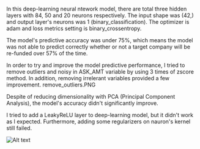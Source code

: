 In this deep-learning neural ntework model, there are total three hidden layers with 84, 50 and 20 neurons respectively. The input shape was (42,) and output layer's neurons was 1 (binary_classification). The optimizer is adam and loss metrics setting is binary_crossentropy.

The model's predictive accuracy was under 75%, which means the model was not able to predict correctly whether or not a target company will be re-funded over 57% of the time.

In order to try and improve the model predictive performance, I tried to remove outliers and noisy in ASK_AMT variable by using 3 times of zscore method. In addition, removing irrelerant variables provided a few improvement. remove_outliers.PNG

Despite of reducing dimensionality with PCA (Principal Component Analysis), the model's accuracy didn't significantly improve.

I tried to add a LeakyReLU layer to deep-learning model, but it didn't work as I expected. Furthermore, adding some regularizers on nauron's kernel still failed.

![Alt text](Images\layers.PNG.jpg?raw=true "Title")
